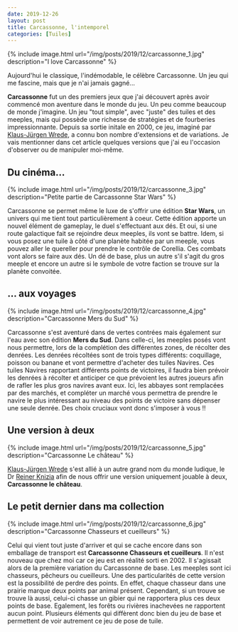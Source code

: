 ```yaml
---
date: 2019-12-26
layout: post
title: Carcassonne, l'intemporel
categories: [Tuiles]
---
```


{% include image.html url="/img/posts/2019/12/carcassonne_1.jpg" description="I love Carcassonne" %}

Aujourd'hui le classique, l'indémodable, le célèbre Carcassonne. Un jeu qui me fascine, mais que je n'ai jamais gagné...

<!--more-->

**Carcassonne** fut un des premiers jeux que j'ai découvert après avoir commencé mon aventure dans le monde du jeu. Un peu comme beaucoup de monde j'imagine. Un jeu "tout simple", avec "juste" des tuiles et des meeples, mais qui possède une richesse de stratégies et de fourberies impressionnante.
Depuis sa sortie initale en 2000, ce jeu, imaginé par [Klaus-Jürgen Wrede](http://www.kjwrede.de/), a connu bon nombre d'extensions et de variations. Je vais mentionner dans cet article quelques versions que j'ai eu l'occasion d'observer ou de manipuler moi-même.

## Du cinéma...

{% include image.html url="/img/posts/2019/12/carcassonne_3.jpg" description="Petite partie de Carcassonne Star Wars" %}

Carcassonne se permet même le luxe de s'offrir une édition **Star Wars**, un univers qui me tient tout particulièrement à coeur. Cette édition apporte un nouvel élément de gameplay, le duel s'effectuant aux dés. Et oui, si une route galactique fait se rejoindre deux meeples, ils vont se battre. Idem, si vous posez une tuile à côté d'une planète habitée par un meeple, vous pouvez aller le quereller pour prendre le contrôle de Corellia.
Ces combats vont alors se faire aux dés. Un dé de base, plus un autre s'il s'agit du gros meeple et encore un autre si le symbole de votre faction se trouve sur la planète convoitée.


## ... aux voyages

{% include image.html url="/img/posts/2019/12/carcassonne_4.jpg" description="Carcassonne Mers du Sud" %}

Carcassonne s'est aventuré dans de vertes contrées mais également sur l'eau avec son édition **Mers du Sud**. Dans celle-ci, les meeples posés vont nous permettre, lors de la complétion des différentes zones, de récolter des denrées. Les denrées récoltées sont de trois types différents: coquillage, poisson ou banane et vont permettre d'acheter des tuiles Navires. Ces tuiles Navires rapportant différents points de victoires, il faudra bien prévoir les denrées à récolter et anticiper ce que prévoient les autres joueurs afin de rafler les plus gros navires avant eux.
Ici, les abbayes sont remplacées par des marchés, et compléter un marché vous permettra de prendre le navire le plus intéressant au niveau des points de victoire sans dépenser une seule denrée. Des choix cruciaux vont donc s'imposer à vous !!


## Une version à deux

{% include image.html url="/img/posts/2019/12/carcassonne_5.jpg" description="Carcassonne Le château" %}

[Klaus-Jürgen Wrede](http://www.kjwrede.de/) s'est allié à un autre grand nom du monde ludique, le Dr [Reiner Knizia](http://www.knizia.de) afin de nous offrir une version uniquement jouable à deux, **Carcassonne le château**.


## Le petit dernier dans ma collection

{% include image.html url="/img/posts/2019/12/carcassonne_6.jpg" description="Carcassonne Chasseurs et cueilleurs" %}

Celui qui vient tout juste d'arriver et qui se cache encore dans son emballage de transport est **Carcassonne Chasseurs et cueilleurs**. Il n'est nouveau que chez moi car ce jeu est en réalité sorti en 2002. Il s'agissait alors de la première variation du Carcassonne de base. Les meeples sont ici chasseurs, pêcheurs ou cueilleurs. Une des particularités de cette version est la possibilité de perdre des points. En effet, chaque chasseur dans une prairie marque deux points par animal présent. Cependant, si un trouve se trouve là aussi, celui-ci chasse un gibier qui ne rapportera plus ces deux points de base. Egalement, les forêts ou rivières inachevées ne rapportent aucun point. Plusieurs éléments qui diffèrent donc bien du jeu de base et permettent de voir autrement ce jeu de pose de tuile.
